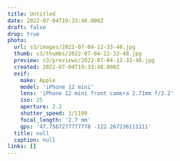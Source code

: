 ```yaml
---
title: Untitled
date: 2022-07-04T19:33:48.000Z
draft: false
drop: true
photo:
  url: s3/images/2022-07-04-12-33-48.jpg
  thumb: s3/thumbs/2022-07-04-12-33-48.jpg
  preview: s3/previews/2022-07-04-12-33-48.jpg
  created: 2022-07-04T19:33:48.000Z
  exif:
    make: Apple
    model: 'iPhone 12 mini'
    lens: 'iPhone 12 mini front camera 2.71mm f/2.2'
    iso: 25
    aperture: 2.2
    shutter_speed: 1/1199
    focal_length: '2.7 mm'
    gps: '47.7567277777778 -122.267236111111'
  title: null
  caption: null
links: []
---
```

